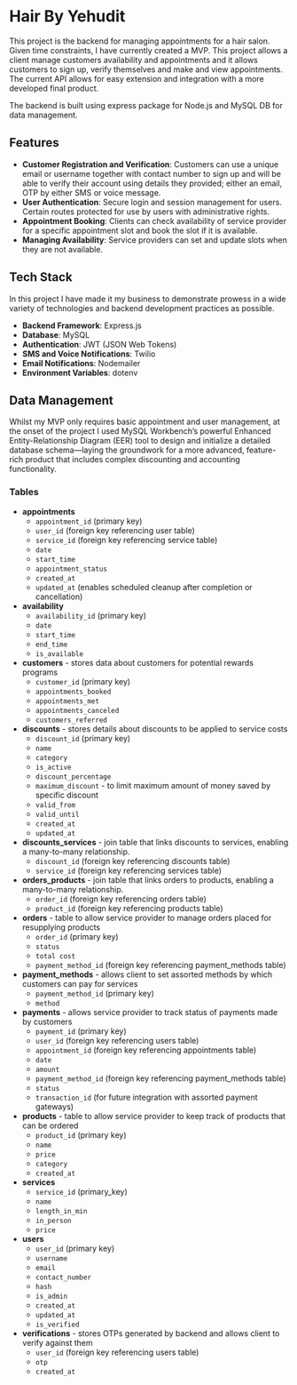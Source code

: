 # Hair By Yehudit

This project is the backend for managing appointments for a hair salon. Given time constraints, I have currently created a MVP. This project allows a client manage customers availability and appointments and it allows customers to sign up, verify themselves and make and view appointments. The current API allows for easy extension and integration with a more developed final product.

The backend is built using express package for Node.js and MySQL DB for data management.

## Features

- **Customer Registration and Verification**: Customers can use a unique email or username together with contact number to sign up and will be able to verify their account using details they provided; either an email, OTP by either SMS or voice message. 
- **User Authentication**: Secure login and session management for users. Certain routes protected for use by users with administrative rights.
- **Appointment Booking**: Clients can check availability of service provider for a specific appointment slot and book the slot if it is available.
- **Managing Availability**: Service providers can set and update slots when they are not available.

## Tech Stack

In this project I have made it my business to demonstrate prowess in a wide variety of technologies and backend development practices as possible. 

- **Backend Framework**: Express.js
- **Database**: MySQL
- **Authentication**: JWT (JSON Web Tokens)
- **SMS and Voice Notifications**: Twilio
- **Email Notifications**: Nodemailer
- **Environment Variables**: dotenv

## Data Management
Whilst my MVP only requires basic appointment and user management, at the onset of the project I used MySQL Workbench’s powerful Enhanced Entity-Relationship Diagram (EER) tool to design and initialize a detailed database schema—laying the groundwork for a more advanced, feature-rich product that includes complex discounting and accounting functionality.

### Tables

- **appointments**
  - `appointment_id` (primary key)
  - `user_id` (foreign key referencing user table)
  - `service_id` (foreign key referencing service table)
  - `date`
  - `start_time`
  - `appointment_status`
  - `created_at`
  - `updated_at` (enables scheduled cleanup after completion or cancellation)
- **availability**
  - `availability_id` (primary key)
  - `date`
  - `start_time`
  - `end_time`
  - `is_available`
- **customers** - stores data about customers for potential rewards programs
  - `customer_id` (primary key)
  - `appointments_booked`
  - `appointments_met`
  - `appointments_canceled`
  - `customers_referred`
- **discounts** - stores details about discounts to be applied to service costs 
  - `discount_id` (primary key)
  - `name`
  - `category`
  - `is_active`
  - `discount_percentage`
  - `maximum_discount` - to limit maximum amount of money saved by specific discount
  - `valid_from`
  - `valid_until`
  - `created_at`
  - `updated_at`
- **discounts_services** - join table that links discounts to services, enabling a many-to-many relationship. 
  - `discount_id` (foreign key referencing discounts table)
  - `service_id` (foreign key referencing services table)
- **orders_products** - join table that links orders to products, enabling a many-to-many relationship.
  - `order_id` (foreign key referencing orders table)
  - `product_id` (foreign key referencing products table)
- **orders** - table to allow service provider to manage orders placed for resupplying products 
  - `order_id` (primary key)
  - `status`
  - `total cost`
  - `payment_method_id` (foreign key referencing payment_methods table)
- **payment_methods** - allows client to set assorted methods by which customers can pay for services
  - `payment_method_id` (primary key)
  - `method`
- **payments** - allows service provider to track status of payments made by customers
  - `payment_id` (primary key)
  - `user_id` (foreign key referencing users table)
  - `appointment_id` (foreign key referencing appointments table)
  - `date`
  - `amount`
  - `payment_method_id` (foreign key referencing payment_methods table)
  - `status`
  - `transaction_id` (for future integration with assorted payment gateways)
- **products** - table to allow service provider to keep track of products that can be ordered
  - `product_id` (primary key)
  - `name`
  - `price`
  - `category`
  - `created_at`
- **services**
  - `service_id` (primary_key)
  - `name`
  - `length_in_min`
  - `in_person`
  - `price`
- **users**
  - `user_id` (primary key)
  - `username`
  - `email`
  - `contact_number`
  - `hash`
  - `is_admin`
  - `created_at`
  - `updated_at`
  - `is_verified`
- **verifications** - stores OTPs generated by backend and allows client to verify against them
  - `user_id` (foreign key referencing users table)
  - `otp`
  - `created_at`

